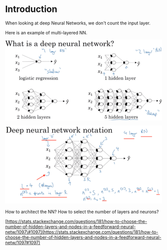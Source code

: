 # Introduction

When looking at deep Neural Networks, we don't count the input layer.

Here is an example of multi-layered NN.

![](../.gitbook/assets/image%20%287%29.png)

![](../.gitbook/assets/image%20%281%29.png)

How to architect the NN? How to select the number of layers and neurons?

[https://stats.stackexchange.com/questions/181/how-to-choose-the-number-of-hidden-layers-and-nodes-in-a-feedforward-neural-netw/1097\#1097](https://stats.stackexchange.com/questions/181/how-to-choose-the-number-of-hidden-layers-and-nodes-in-a-feedforward-neural-netw/1097#1097)

